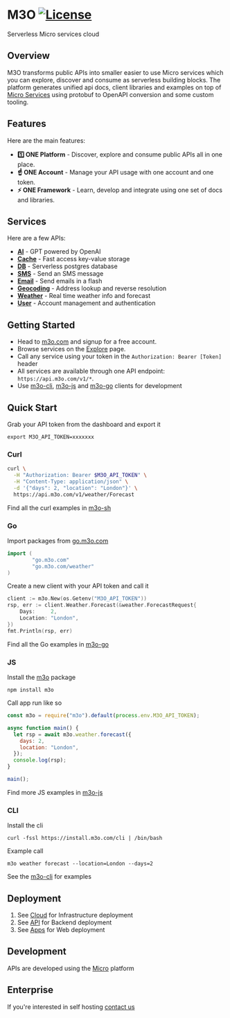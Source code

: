 # M3O [![License](https://img.shields.io/:license-apache-blue.svg)](https://opensource.org/licenses/Apache-2.0)

Serverless Micro services cloud

## Overview

M3O transforms public APIs into smaller easier to use Micro services which you can explore, discover and consume 
as serverless building blocks. The platform generates unified api docs, client libraries and examples on top 
of [Micro Services](https://github.com/micro/services) using protobuf to OpenAPI conversion and some custom tooling. 

## Features

Here are the main features:

- **1️⃣ ONE Platform** - Discover, explore and consume public APIs all in one place. 
- **☝️ ONE Account** - Manage your API usage with one account and one token.
- **⚡ ONE Framework** - Learn, develop and integrate using one set of docs and libraries.

## Services

Here are a few APIs:

- [**AI**](https://m3o.com/ai) - GPT powered by OpenAI
- [**Cache**](https://m3o.com/cache) - Fast access key-value storage
- [**DB**](https://m3o.com/db) - Serverless postgres database 
- [**SMS**](https://m3o.com/sms) - Send an SMS message
- [**Email**](https://m3o.com/email) - Send emails in a flash
- [**Geocoding**](https://m3o.com/geocoding) - Address lookup and reverse resolution
- [**Weather**](https://m3o.com/weather) - Real time weather info and forecast
- [**User**](https://m3o.com/user) - Account management and authentication 

## Getting Started

- Head to [m3o.com](https://m3o.com) and signup for a free account.
- Browse services on the [Explore](https://m3o.com/explore) page.
- Call any service using your token in the `Authorization: Bearer [Token]` header
- All services are available through one API endpoint: `https://api.m3o.com/v1/*`.
- Use [m3o-cli](https://github.com/m3o/m3o-cli), [m3o-js](https://github.com/m3o/m3o-js) and [m3o-go](https://github.com/m3o/m3o-go) clients for development

## Quick Start

Grab your API token from the dashboard and export it

```
export M3O_API_TOKEN=xxxxxxx
```

### Curl

```bash
curl \
  -H "Authorization: Bearer $M3O_API_TOKEN" \
  -H "Content-Type: application/json" \
  -d '{"days": 2, "location": "London"}' \
  https://api.m3o.com/v1/weather/Forecast
```

Find all the curl examples in [m3o-sh](https://github.com/m3o/m3o-sh)

### Go

Import packages from [go.m3o.com](https://pkg.go.dev/go.m3o.com)

```go
import (
        "go.m3o.com"
        "go.m3o.com/weather"
)
```

Create a new client with your API token and call it

```go
client := m3o.New(os.Getenv("M3O_API_TOKEN"))
rsp, err := client.Weather.Forecast(&weather.ForecastRequest{
	Days:     2,
	Location: "London",
})
fmt.Println(rsp, err)
```

Find all the Go examples in [m3o-go](https://github.com/m3o/m3o-go)

### JS

Install the [m3o](https://www.npmjs.com/package/m3o) package

```
npm install m3o
```

Call app run like so

```javascript
const m3o = require("m3o").default(process.env.M3O_API_TOKEN);

async function main() {
  let rsp = await m3o.weather.forecast({
    days: 2,
    location: "London",
  });
  console.log(rsp);
}

main();
```

Find more JS examples in [m3o-js](https://github.com/m3o/m3o-js)

### CLI

Install the cli

```
curl -fssl https://install.m3o.com/cli | /bin/bash
```

Example call

```
m3o weather forecast --location=London --days=2
```

See the [m3o-cli](https://github.com/m3o/m3o-cli/tree/main/examples) for examples

## Deployment

1. See [Cloud](https://github.com/m3o/m3o/tree/main/cloud) for Infrastructure deployment
2. See [API](https://github.com/m3o/m3o/tree/main/api) for Backend deployment
3. See [Apps](https://github.com/m3o/m3o/tree/main/apps) for Web deployment

## Development

APIs are developed using the [Micro](https://micro.dev) platform

## Enterprise

If you're interested in self hosting [contact us](mailto:contact@m3o.com)
